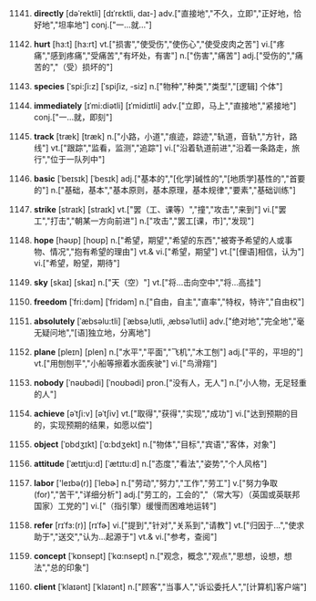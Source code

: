 1141. **directly**
[dəˈrektli]  [dɪˈrɛktli, daɪ-]
adv.["直接地","不久，立即","正好地，恰好地","坦率地"]  conj.["一…就…"]  

1142. **hurt**
[hɜ:t]  [hɜ:rt]
vt.["损害","使受伤","使伤心","使受皮肉之苦"]  vi.["疼痛","感到疼痛","受痛苦","有坏处，有害"]  n.["伤害","痛苦"]  adj.["受伤的","痛苦的","（受）损坏的"]  

1143. **species**
[ˈspi:ʃi:z]  [ˈspiʃiz, -siz]
n.["物种","种类","类型","[逻辑] 个体"]  

1144. **immediately**
[ɪˈmi:diətli]  [ɪˈmidiɪtli]
adv.["立即，马上","直接地","紧接地"]  conj.["一…就，即刻"]  

1145. **track**
[træk]  [træk]
n.["小路，小道","痕迹，踪迹","轨道，音轨","方针，路线"]  vt.["跟踪","监看，监测","追踪"]  vi.["沿着轨道前进","沿着一条路走，旅行","位于一队列中"]  

1146. **basic**
[ˈbeɪsɪk]  [ˈbesɪk]
adj.["基本的","[化学]碱性的","[地质学]基性的","首要的"]  n.["基础，基本","基本原则，基本原理，基本规律","要素","基础训练"]  

1147. **strike**
[straɪk]  [straɪk]
vt.["罢（工、课等）","撞","攻击","来到"]  vi.["罢工","打击","朝某一方向前进"]  n.["攻击","罢工[课，市]","发现"]  

1148. **hope**
[həʊp]  [hoʊp]
n.["希望，期望","希望的东西","被寄予希望的人或事物、情况","抱有希望的理由"]  vt.& vi.["希望，期望"]  vt.["[俚语]相信，认为"]  vi.["希望，盼望，期待"]  

1149. **sky**
[skaɪ]  [skaɪ]
n.["天（空）"]  vt.["将…击向空中","将…高挂"]  

1150. **freedom**
[ˈfri:dəm]  [ˈfridəm]
n.["自由，自主","直率","特权，特许","自由权"]  

1151. **absolutely**
[ˈæbsəlu:tli]  [ˈæbsəˌlutli, ˌæbsəˈlutli]
adv.["绝对地","完全地","毫无疑问地","[语]独立地，分离地"]  

1152. **plane**
[pleɪn]  [plen]
n.["水平","平面","飞机","木工刨"]  adj.["平的，平坦的"]  vt.["用刨刨平","小船等擦着水面疾驶"]  vi.["鸟滑翔"]  

1153. **nobody**
[ˈnəʊbədi]  [ˈnoʊbədi]
pron.["没有人，无人"]  n.["小人物，无足轻重的人"]  

1154. **achieve**
[əˈtʃi:v]  [əˈtʃiv]
vt.["取得","获得","实现","成功"]  vi.["达到预期的目的，实现预期的结果，如愿以偿"]  

1155. **object**
[ˈɒbdʒɪkt]  [ˈɑ:bdʒekt]
n.["物体","目标","宾语","客体，对象"]  

1156. **attitude**
[ˈætɪtju:d]  [ˈætɪtu:d]
n.["态度","看法","姿势","个人风格"]  

1157. **labor**
['leɪbə(r)]  [ˈlebɚ]
n.["劳动","努力","工作","劳工"]  v.["努力争取(for)","苦干","详细分析"]  adj.["劳工的，工会的","（常大写）（英国或英联邦国家）工党的"]  vi.["（指引擎）缓慢而困难地运转"]  

1158. **refer**
[rɪˈfɜ:(r)]  [rɪˈfɚ]
vi.["提到","针对","关系到","请教"]  vt.["归因于…","使求助于","送交","认为…起源于"]  vt.& vi.["参考，查阅"]  

1159. **concept**
[ˈkɒnsept]  [ˈkɑ:nsept]
n.["观念，概念","观点","思想，设想，想法","总的印象"]  

1160. **client**
[ˈklaɪənt]  [ˈklaɪənt]
n.["顾客","当事人","诉讼委托人","[计算机]客户端"]  

